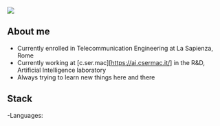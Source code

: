 ![](https://github.com/lamb-does-code/lamb-does-code/blob/main/assets/bg.png)

## About me

- Currently enrolled in Telecommunication Engineering at La Sapienza, Rome
- Currently working at [c.ser.mac][https://ai.csermac.it/] in the R&D, Artificial Intelligence laboratory
- Always trying to learn new things here and there

## Stack
-Languages: 
